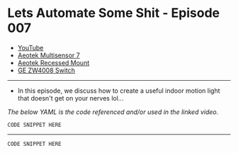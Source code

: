 # Lets Automate Some Shit - Episode 007
- [YouTube]()
- [Aeotek Multisensor 7](https://a.co/d/6V9IPDd)
- [Aeotek Recessed Mount](https://a.co/d/6nRN7Rr)
- [GE ZW4008 Switch](https://a.co/d/5Yiq4n8)
___
 
- In this episode, we discuss how to create a useful indoor motion light that doesn't get on your nerves lol...

*The below YAML is the code referenced and/or used in the linked video.*


```
CODE SNIPPET HERE
```

---

```
CODE SNIPPET HERE
```
